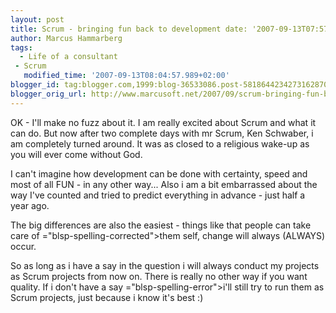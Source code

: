 ```yaml
---
layout: post
title: Scrum - bringing fun back to development date: '2007-09-13T07:57:00.000+02:00'
author: Marcus Hammarberg
tags:
  - Life of a consultant
 - Scrum
   modified_time: '2007-09-13T08:04:57.989+02:00'
blogger_id: tag:blogger.com,1999:blog-36533086.post-5818644234273162870
blogger_orig_url: http://www.marcusoft.net/2007/09/scrum-bringing-fun-back-to-development.html
---
```


OK - I'll make no fuzz about it. I am really excited about Scrum and
what it can do. But now after two complete days with <span
id="SPELLING_ERROR_0" class="blsp-spelling-error">mr</span> Scrum, Ken
<span id="SPELLING_ERROR_1" class="blsp-spelling-error">Schwaber</span>,
i am completely turned around. It was as closed to a religious wake-up
as you will ever come without God.

I can't imagine how development can be done with certainty, speed and
most of all FUN - in any other way... Also i am a bit embarrassed about
the way I've counted and tried to predict everything in advance - just
half a year ago.

The big differences are also the easiest - things like that people can
take care of <span>="blsp-spelling-corrected">them self</span>, change will always
(ALWAYS) occur.

So as long as i have a say in the question i will always conduct my
projects as Scrum projects from now on. There is really no other way if
you want quality. If i don't have a say <span>="blsp-spelling-error">i'll</span> still try to run them as Scrum
projects, just because i know it's best :)
